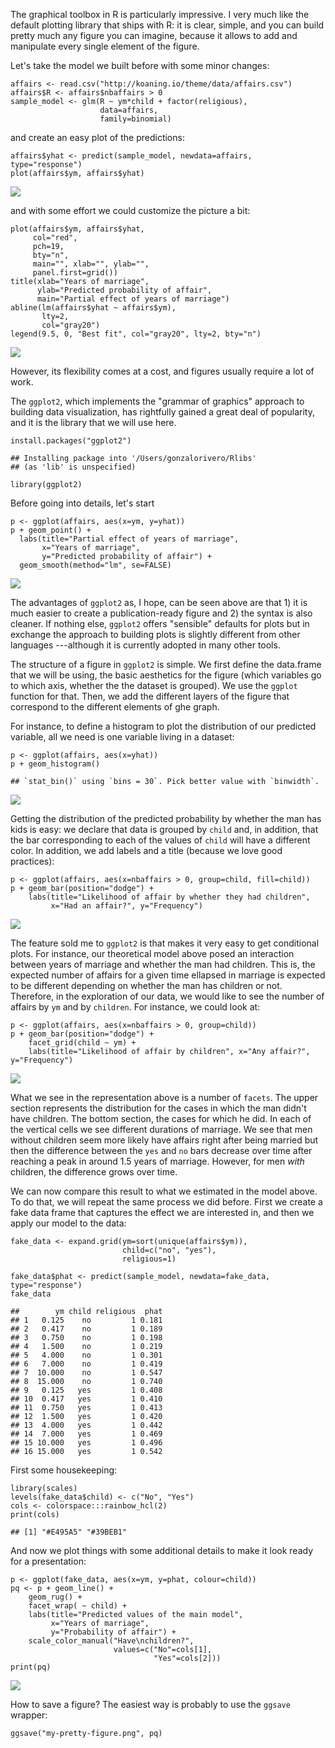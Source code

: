 The graphical toolbox in R is particularly impressive. I very much like
the default plotting library that ships with R: it is clear, simple, and
you can build pretty much any figure you can imagine, because it allows
to add and manipulate every single element of the figure.

Let's take the model we built before with some minor changes:

    affairs <- read.csv("http://koaning.io/theme/data/affairs.csv")
    affairs$R <- affairs$nbaffairs > 0
    sample_model <- glm(R ~ ym*child + factor(religious), 
                        data=affairs, 
                        family=binomial)

and create an easy plot of the predictions:

    affairs$yhat <- predict(sample_model, newdata=affairs, type="response")
    plot(affairs$ym, affairs$yhat)

![](./assets/unnamed-chunk-2-1.png)

and with some effort we could customize the picture a bit:

    plot(affairs$ym, affairs$yhat, 
         col="red", 
         pch=19, 
         bty="n", 
         main="", xlab="", ylab="", 
         panel.first=grid())
    title(xlab="Years of marriage", 
          ylab="Predicted probability of affair", 
          main="Partial effect of years of marriage")
    abline(lm(affairs$yhat ~ affairs$ym), 
           lty=2, 
           col="gray20")
    legend(9.5, 0, "Best fit", col="gray20", lty=2, bty="n")

![](./assets/unnamed-chunk-3-1.png)

However, its flexibility comes at a cost, and figures usually require a
lot of work.

The `ggplot2`, which implements the "grammar of graphics" approach to
building data visualization, has rightfully gained a great deal of
popularity, and it is the library that we will use here.

    install.packages("ggplot2")

    ## Installing package into '/Users/gonzalorivero/Rlibs'
    ## (as 'lib' is unspecified)

    library(ggplot2)

Before going into details, let's start

    p <- ggplot(affairs, aes(x=ym, y=yhat))
    p + geom_point() + 
      labs(title="Partial effect of years of marriage", 
           x="Years of marriage", 
           y="Predicted probability of affair") +
      geom_smooth(method="lm", se=FALSE)

![](./assets/unnamed-chunk-5-1.png)

The advantages of `ggplot2` as, I hope, can be seen above are that 1) it
is much easier to create a publication-ready figure and 2) the syntax is
also cleaner. If nothing else, `ggplot2` offers "sensible" defaults for
plots but in exchange the approach to building plots is slightly
different from other languages ---although it is currently adopted in
many other tools.

The structure of a figure in `ggplot2` is simple. We first define the
data.frame that we will be using, the basic aesthetics for the figure
(which variables go to which axis, whether the the dataset is grouped).
We use the `ggplot` function for that. Then, we add the different layers
of the figure that correspond to the different elements of ghe graph.

For instance, to define a histogram to plot the distribution of our
predicted variable, all we need is one variable living in a dataset:

    p <- ggplot(affairs, aes(x=yhat))
    p + geom_histogram()

    ## `stat_bin()` using `bins = 30`. Pick better value with `binwidth`.

![](./assets/unnamed-chunk-6-1.png)

Getting the distribution of the predicted probability by whether the man
has kids is easy: we declare that data is grouped by `child` and, in
addition, that the bar corresponding to each of the values of `child`
will have a different color. In addition, we add labels and a title
(because we love good practices):

    p <- ggplot(affairs, aes(x=nbaffairs > 0, group=child, fill=child))
    p + geom_bar(position="dodge") +
        labs(title="Likelihood of affair by whether they had children",
             x="Had an affair?", y="Frequency")

![](./assets/unnamed-chunk-7-1.png)

The feature sold me to `ggplot2` is that makes it very easy to get
conditional plots. For instance, our theoretical model above posed an
interaction between years of marriage and whether the man had children.
This is, the expected number of affairs for a given time ellapsed in
marriage is expected to be different depending on whether the man has
children or not. Therefore, in the exploration of our data, we would
like to see the number of affairs by `ym` and by `children`. For
instance, we could look at:

    p <- ggplot(affairs, aes(x=nbaffairs > 0, group=child))
    p + geom_bar(position="dodge") +
        facet_grid(child ~ ym) +
        labs(title="Likelihood of affair by children", x="Any affair?", y="Frequency")

![](./assets/unnamed-chunk-8-1.png)

What we see in the representation above is a number of `facets`. The
upper section represents the distribution for the cases in which the man
didn't have children. The bottom section, the cases for which he did. In
each of the vertical cells we see different durations of marriage. We
see that men without children seem more likely have affairs right after
being married but then the difference between the `yes` and `no` bars
decrease over time after reaching a peak in around 1.5 years of
marriage. However, for men *with* children, the difference grows over
time.

We can now compare this result to what we estimated in the model above.
To do that, we will repeat the same process we did before. First we
create a fake data frame that captures the effect we are interested in,
and then we apply our model to the data:

    fake_data <- expand.grid(ym=sort(unique(affairs$ym)), 
                             child=c("no", "yes"), 
                             religious=1)

    fake_data$phat <- predict(sample_model, newdata=fake_data, type="response")
    fake_data

    ##        ym child religious  phat
    ## 1   0.125    no         1 0.181
    ## 2   0.417    no         1 0.189
    ## 3   0.750    no         1 0.198
    ## 4   1.500    no         1 0.219
    ## 5   4.000    no         1 0.301
    ## 6   7.000    no         1 0.419
    ## 7  10.000    no         1 0.547
    ## 8  15.000    no         1 0.740
    ## 9   0.125   yes         1 0.408
    ## 10  0.417   yes         1 0.410
    ## 11  0.750   yes         1 0.413
    ## 12  1.500   yes         1 0.420
    ## 13  4.000   yes         1 0.442
    ## 14  7.000   yes         1 0.469
    ## 15 10.000   yes         1 0.496
    ## 16 15.000   yes         1 0.542

First some housekeeping:

    library(scales)
    levels(fake_data$child) <- c("No", "Yes")
    cols <- colorspace:::rainbow_hcl(2)
    print(cols)

    ## [1] "#E495A5" "#39BEB1"

And now we plot things with some additional details to make it look
ready for a presentation:

    p <- ggplot(fake_data, aes(x=ym, y=phat, colour=child))
    pq <- p + geom_line() +
        geom_rug() +
        facet_wrap( ~ child) + 
        labs(title="Predicted values of the main model",
             x="Years of marriage",
             y="Probability of affair") + 
        scale_color_manual("Have\nchildren?",
                           values=c("No"=cols[1],
                                    "Yes"=cols[2]))
    print(pq)

![](./assets/unnamed-chunk-11-1.png)

How to save a figure? The easiest way is probably to use the `ggsave`
wrapper:

    ggsave("my-pretty-figure.png", pq)
